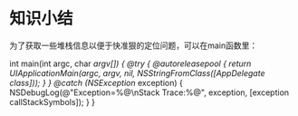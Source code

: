# 知识小结

为了获取一些堆栈信息以便于快准狠的定位问题，可以在main函数里：

int main\(int argc, char  _argv\[\]\) { @try { @autoreleasepool { return UIApplicationMain\(argc, argv, nil, NSStringFromClass\(\[AppDelegate class\]\)\); } } @catch \(NSException_ exception\) { NSDebugLog\(@"Exception=%@\nStack Trace:%@", exception, \[exception callStackSymbols\]\); } }

